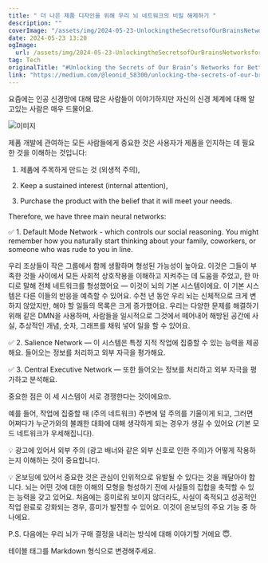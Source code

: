 ```yaml
---
title: " 더 나은 제품 디자인을 위해 우리 뇌 네트워크의 비밀 해제하기 "
description: ""
coverImage: "/assets/img/2024-05-23-UnlockingtheSecretsofOurBrainsNetworksforBetterProductDesign_0.png"
date: 2024-05-23 13:20
ogImage:
  url: /assets/img/2024-05-23-UnlockingtheSecretsofOurBrainsNetworksforBetterProductDesign_0.png
tag: Tech
originalTitle: "#Unlocking the Secrets of Our Brain’s Networks for Better Product Design 🧑‍🎓"
link: "https://medium.com/@leonid_58300/unlocking-the-secrets-of-our-brains-networks-for-better-product-design-ac0ec4e0f64a"
---
```


요즘에는 인공 신경망에 대해 많은 사람들이 이야기하지만 자신의 신경 체계에 대해 알고있는 사람은 매우 드물어요.

![이미지](/assets/img/2024-05-23-UnlockingtheSecretsofOurBrainsNetworksforBetterProductDesign_0.png)

제품 개발에 관여하는 모든 사람들에게 중요한 것은 사용자가 제품을 인지하는 데 필요한 것을 이해하는 것입니다:

1. 제품에 주목하게 만드는 것 (외생적 주의),

<div class="content-ad"></div>

2. Keep a sustained interest (internal attention),

3. Purchase the product with the belief that it will meet your needs.

Therefore, we have three main neural networks:

✅ 1. Default Mode Network - which controls our social reasoning. You might remember how you naturally start thinking about your family, coworkers, or someone who was rude to you in line.

<div class="content-ad"></div>

우리 조상들이 작은 그룹에서 함께 생활하며 형성된 가능성이 높아요. 이것은 그들이 부족한 것들 사이에서 모든 사회적 상호작용을 이해하고 지켜주는 데 도움을 주었고, 한 마디로 말해 전체 네트워크를 형성했어요 — 이것이 뇌의 기본 시스템이에요. 이 기본 시스템은 다른 이들의 반응을 예측할 수 있어요. 수천 년 동안 우리 뇌는 신체적으로 크게 변하지 않았지만, 해야 할 일들의 목록은 크게 증가했어요. 우리는 다양한 문제를 해결하기 위해 같은 DMN을 사용하며, 사람들을 일시적으로 그것에서 떼어내어 해방된 공간에 사실, 추상적인 개념, 숫자, 그래프를 채워 넣어 일을 할 수 있어요.

✅ 2. Salience Network — 이 시스템은 특정 지적 작업에 집중할 수 있는 능력을 제공해요. 들어오는 정보를 처리하고 외부 자극을 평가해요.

✅ 3. Central Executive Network — 또한 들어오는 정보를 처리하고 외부 자극을 평가하고 분석해요.

중요한 점은 이 세 시스템이 서로 경쟁한다는 것이에요🤓.

<div class="content-ad"></div>

예를 들어, 작업에 집중할 때 (주의 네트워크) 주변에 덜 주의를 기울이게 되고, 그러면 어쩌다가 누군가와의 불쾌한 대화에 대해 생각하게 되는 경우가 생길 수 있어요 (기본 모드 네트워크가 우세해집니다).

💡 광고에 있어서 외부 주의 (광고 배너와 같은 외부 신호로 인한 주의)가 어떻게 작용하는지 이해하는 것이 중요합니다.

💡 온보딩에 있어서 중요한 것은 관심이 인위적으로 유발될 수 있다는 것을 깨달아야 합니다. 뇌는 어떤 것에 대한 이해의 모형을 형성하기 전에 사실들의 집합을 축적할 수 있는 능력을 갖고 있어요. 처음에는 흥미로워 보이지 않더라도, 사실이 축적되고 성공적인 작업 완료로 강화되는 경우, 흥미가 발전할 수 있어요. 이것이 온보딩의 주요 기능 중 하나에요.

P.S. 다음에는 우리 뇌가 구매 결정을 내리는 방식에 대해 이야기할 거에요 😇.

<div class="content-ad"></div>

테이블 태그를 Markdown 형식으로 변경해주세요.
